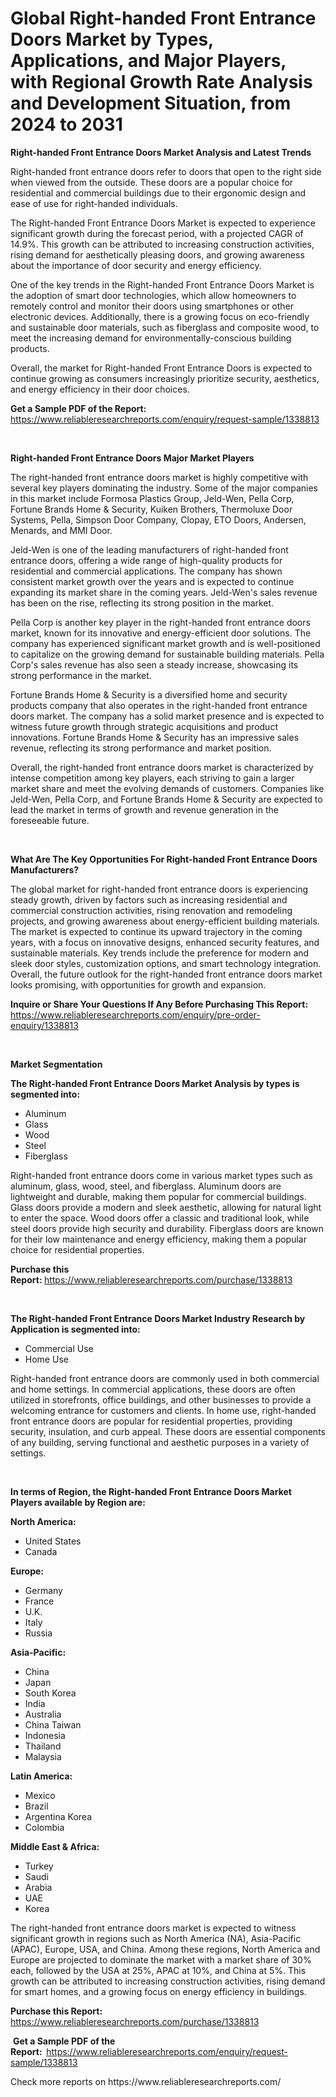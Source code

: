 <p><h1>Global Right-handed Front Entrance Doors Market by Types, Applications, and Major Players, with Regional Growth Rate Analysis and Development Situation, from 2024 to 2031</h1></p><p><strong>Right-handed Front Entrance Doors Market Analysis and Latest Trends</strong></p>
<p><p>Right-handed front entrance doors refer to doors that open to the right side when viewed from the outside. These doors are a popular choice for residential and commercial buildings due to their ergonomic design and ease of use for right-handed individuals.</p><p>The Right-handed Front Entrance Doors Market is expected to experience significant growth during the forecast period, with a projected CAGR of 14.9%. This growth can be attributed to increasing construction activities, rising demand for aesthetically pleasing doors, and growing awareness about the importance of door security and energy efficiency.</p><p>One of the key trends in the Right-handed Front Entrance Doors Market is the adoption of smart door technologies, which allow homeowners to remotely control and monitor their doors using smartphones or other electronic devices. Additionally, there is a growing focus on eco-friendly and sustainable door materials, such as fiberglass and composite wood, to meet the increasing demand for environmentally-conscious building products.</p><p>Overall, the market for Right-handed Front Entrance Doors is expected to continue growing as consumers increasingly prioritize security, aesthetics, and energy efficiency in their door choices.</p></p>
<p><strong>Get a Sample PDF of the Report:&nbsp;</strong> <a href="https://www.reliableresearchreports.com/enquiry/request-sample/1338813">https://www.reliableresearchreports.com/enquiry/request-sample/1338813</a></p>
<p>&nbsp;</p>
<p><strong>Right-handed Front Entrance Doors Major Market Players</strong></p>
<p><p>The right-handed front entrance doors market is highly competitive with several key players dominating the industry. Some of the major companies in this market include Formosa Plastics Group, Jeld-Wen, Pella Corp, Fortune Brands Home & Security, Kuiken Brothers, Thermoluxe Door Systems, Pella, Simpson Door Company, Clopay, ETO Doors, Andersen, Menards, and MMI Door.</p><p>Jeld-Wen is one of the leading manufacturers of right-handed front entrance doors, offering a wide range of high-quality products for residential and commercial applications. The company has shown consistent market growth over the years and is expected to continue expanding its market share in the coming years. Jeld-Wen's sales revenue has been on the rise, reflecting its strong position in the market.</p><p>Pella Corp is another key player in the right-handed front entrance doors market, known for its innovative and energy-efficient door solutions. The company has experienced significant market growth and is well-positioned to capitalize on the growing demand for sustainable building materials. Pella Corp's sales revenue has also seen a steady increase, showcasing its strong performance in the market.</p><p>Fortune Brands Home & Security is a diversified home and security products company that also operates in the right-handed front entrance doors market. The company has a solid market presence and is expected to witness future growth through strategic acquisitions and product innovations. Fortune Brands Home & Security has an impressive sales revenue, reflecting its strong performance and market position.</p><p>Overall, the right-handed front entrance doors market is characterized by intense competition among key players, each striving to gain a larger market share and meet the evolving demands of customers. Companies like Jeld-Wen, Pella Corp, and Fortune Brands Home & Security are expected to lead the market in terms of growth and revenue generation in the foreseeable future.</p></p>
<p>&nbsp;</p>
<p><strong>What Are The Key Opportunities For Right-handed Front Entrance Doors Manufacturers?</strong></p>
<p><p>The global market for right-handed front entrance doors is experiencing steady growth, driven by factors such as increasing residential and commercial construction activities, rising renovation and remodeling projects, and growing awareness about energy-efficient building materials. The market is expected to continue its upward trajectory in the coming years, with a focus on innovative designs, enhanced security features, and sustainable materials. Key trends include the preference for modern and sleek door styles, customization options, and smart technology integration. Overall, the future outlook for the right-handed front entrance doors market looks promising, with opportunities for growth and expansion.</p></p>
<p><strong>Inquire or Share Your Questions If Any Before Purchasing This Report:</strong> <a href="https://www.reliableresearchreports.com/enquiry/pre-order-enquiry/1338813">https://www.reliableresearchreports.com/enquiry/pre-order-enquiry/1338813</a></p>
<p>&nbsp;</p>
<p><strong>Market Segmentation</strong></p>
<p><strong>The Right-handed Front Entrance Doors Market Analysis by types is segmented into:</strong></p>
<p><ul><li>Aluminum</li><li>Glass</li><li>Wood</li><li>Steel</li><li>Fiberglass</li></ul></p>
<p><p>Right-handed front entrance doors come in various market types such as aluminum, glass, wood, steel, and fiberglass. Aluminum doors are lightweight and durable, making them popular for commercial buildings. Glass doors provide a modern and sleek aesthetic, allowing for natural light to enter the space. Wood doors offer a classic and traditional look, while steel doors provide high security and durability. Fiberglass doors are known for their low maintenance and energy efficiency, making them a popular choice for residential properties.</p></p>
<p><strong>Purchase this Report:&nbsp;</strong><a href="https://www.reliableresearchreports.com/purchase/1338813">https://www.reliableresearchreports.com/purchase/1338813</a></p>
<p>&nbsp;</p>
<p><strong>The Right-handed Front Entrance Doors Market Industry Research by Application is segmented into:</strong></p>
<p><ul><li>Commercial Use</li><li>Home Use</li></ul></p>
<p><p>Right-handed front entrance doors are commonly used in both commercial and home settings. In commercial applications, these doors are often utilized in storefronts, office buildings, and other businesses to provide a welcoming entrance for customers and clients. In home use, right-handed front entrance doors are popular for residential properties, providing security, insulation, and curb appeal. These doors are essential components of any building, serving functional and aesthetic purposes in a variety of settings.</p></p>
<p>&nbsp;</p>
<p><strong>In terms of Region, the Right-handed Front Entrance Doors Market Players available by Region are:</strong></p>
<p>
    <p> <strong> North America: </strong>
        <ul>
            <li>United States</li>
            <li>Canada</li>
        </ul>
        </p> 
    <p> <strong> Europe: </strong>
        <ul>
            <li>Germany</li>
            <li>France</li>
            <li>U.K.</li>
            <li>Italy</li>
            <li>Russia</li>
        </ul>
        </p> 
    <p> <strong> Asia-Pacific: </strong>
        <ul>
            <li>China</li>
            <li>Japan</li>
            <li>South Korea</li>
            <li>India</li>
            <li>Australia</li>
            <li>China Taiwan</li>
            <li>Indonesia</li>
            <li>Thailand</li>
            <li>Malaysia</li>
        </ul>
        </p> 
    <p> <strong> Latin America: </strong>
        <ul>
            <li>Mexico</li>
            <li>Brazil</li>
            <li>Argentina Korea</li>
            <li>Colombia</li>
        </ul>
        </p> 
    <p> <strong> Middle East & Africa: </strong>
        <ul>
            <li>Turkey</li>
            <li>Saudi</li>
            <li>Arabia</li>
            <li>UAE</li>
            <li>Korea</li>
        </ul>
    </p>
    </p>
<p><p>The right-handed front entrance doors market is expected to witness significant growth in regions such as North America (NA), Asia-Pacific (APAC), Europe, USA, and China. Among these regions, North America and Europe are projected to dominate the market with a market share of 30% each, followed by the USA at 25%, APAC at 10%, and China at 5%. This growth can be attributed to increasing construction activities, rising demand for smart homes, and a growing focus on energy efficiency in buildings.</p></p>
<p><strong>Purchase this Report: </strong><a href="https://www.reliableresearchreports.com/purchase/1338813">https://www.reliableresearchreports.com/purchase/1338813</a></p>
<p>&nbsp;<strong>Get a Sample PDF of the Report:&nbsp;&nbsp;</strong><a href="https://www.reliableresearchreports.com/enquiry/request-sample/1338813">https://www.reliableresearchreports.com/enquiry/request-sample/1338813</a></p>
<p><strong></strong></p>
<p>Check more reports on https://www.reliableresearchreports.com/</p>